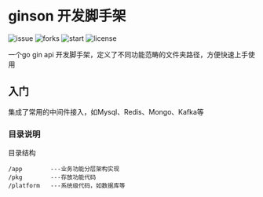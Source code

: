 # ginson 开发脚手架

![issue](https://img.shields.io/github/issues/easonchen147/ginson)
![forks](https://img.shields.io/github/forks/easonchen147/ginson)
![start](https://img.shields.io/github/stars/easonchen147/ginson)
![license](https://img.shields.io/github/license/easonchen147/ginson)

一个go gin api 开发脚手架，定义了不同功能范畴的文件夹路径，方便快速上手使用

## 入门

集成了常用的中间件接入，如Mysql、Redis、Mongo、Kafka等

### 目录说明

目录结构

```
/app        ---业务功能分层架构实现
/pkg        ---存放功能代码
/platform   ---系统级代码，如数据库等
```
